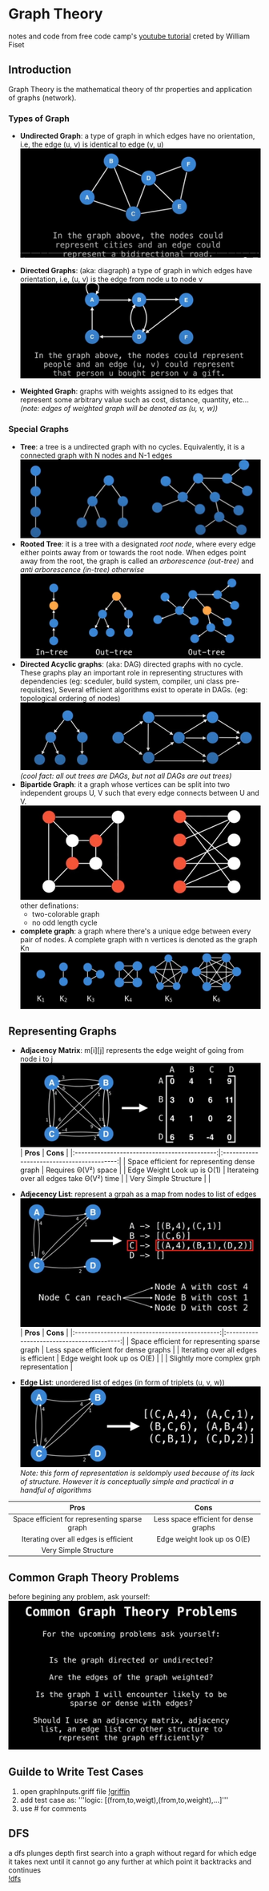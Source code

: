 # Graph Theory

notes and code from free code camp's
[youtube tutorial](https://www.youtube.com/watch?v=09_LlHjoEiY)
creted by William Fiset  

## Introduction

Graph Theory is the mathematical theory of thr properties and application of graphs (network).  

### Types of Graph

- **Undirected Graph**: a type of graph in which edges have no orientation, i.e, the edge (u, v) is identical to
edge (v, u)
![undirected graph](https://github.com/akankshaSha/GraphTheoryAlgo/blob/main/Images/undirected%20graph.jpg?raw=true)
- **Directed Graphs**: (aka: diagraph) a type of graph in which edges have orientation, i.e, (u, v) is the edge from node u to node v
![directed graph](https://github.com/akankshaSha/GraphTheoryAlgo/blob/main/Images/directed%20graph.jpg?raw=true)

- **Weighted Graph**: graphs with weights assigned to its edges that represent some arbitrary value such as cost, distance, quantity, etc...  
*(note: edges of weighted graph will be denoted as (u, v, w))*

### Special Graphs

- **Tree**: a tree is a undirected graph with no cycles. Equivalently, it is a connected graph with N nodes and N-1 edges
![tree](https://github.com/akankshaSha/GraphTheoryAlgo/blob/main/Images/tree.jpg?raw=true)
- **Rooted Tree**: it is a tree with a designated *root node*, where every edge either points away from or towards the root node. When edges point away from the root, the graph is called an *arborescence (out-tree)* and *anti arborescence (in-tree) otherwise*
![rootes tree](https://github.com/akankshaSha/GraphTheoryAlgo/blob/main/Images/rooted%20trees.jpg?raw=true)
- **Directed Acyclic graphs**: (aka: DAG) directed graphs with no cycle. These graphs play an important role in representing structures with dependencies (eg: sceduler, build system, compiler, uni class pre-requisites), Several efficient algorithms exist to operate in DAGs. (eg: topological ordering of nodes)
![DAG](https://github.com/akankshaSha/GraphTheoryAlgo/blob/main/Images/DAG.jpg?raw=true)
*(cool fact: all out trees are DAGs, but not all DAGs are out trees)*
- **Bipartide Graph**: it a graph whose vertices can be split into two independent groups U, V such that every edge connects between U and V.
![Bipartide](https://github.com/akankshaSha/GraphTheoryAlgo/blob/main/Images/bipartide%20graphs.jpg?raw=true)  
other definations:
  - two-colorable graph
  - no odd length cycle
- **complete graph**: a graph where there's a unique edge between every pair of nodes. A complete graph with n vertices is denoted as the graph Kn
![k6](https://github.com/akankshaSha/GraphTheoryAlgo/blob/main/Images/complete%20graph.jpg?raw=true)

## Representing Graphs

- **Adjacency Matrix**: m[i][j] represents the edge weight of going from node i to j
![adj mat](https://github.com/akankshaSha/GraphTheoryAlgo/blob/main/Images/adjecency%20matrix.jpg?raw=true) 
|                   **Pros**                   |                  **Cons**                 |
|:--------------------------------------------:|:-----------------------------------------:|
| Space efficient for representing dense graph | Requires Θ(V²) space                      |
| Edge Weight Look up is O(1)                  | Iterateing over all edges take Θ(V²) time |
| Very Simple Structure                        |                                           |

- **Adjecency List**: represent a grpah as a map from nodes to list of edges
![adj lst](https://github.com/akankshaSha/GraphTheoryAlgo/blob/main/Images/adjecencey%20list.jpg?raw=true)
|                    **Pros**                   |                  **Cons**                 |
|:---------------------------------------------:|:-----------------------------------------:|
| Space efficient for representing sparse graph | Less space efficient for dense graphs     |
| Iterating over all edges is efficient         | Edge weight look up os O(E)               |
|                                               | Slightly more complex grph representation |

- **Edge List**: unordered list of edges (in form of triplets (u, v, w))
![edge lst](https://github.com/akankshaSha/GraphTheoryAlgo/blob/main/Images/Edge%20List.jpg?raw=true)  
*Note: this form of representation is seldomply used because of its lack of structure. However it is conceptually simple and practical in a handful of algorithms*  

|                    **Pros**                   |                **Cons**               |
|:---------------------------------------------:|:-------------------------------------:|
| Space efficient for representing sparse graph | Less space efficient for dense graphs |
| Iterating over all edges is efficient         | Edge weight look up os O(E)           |
| Very Simple Structure                         |                                       |

## Common Graph Theory Problems

before begining any problem, ask yourself:
![questions](https://github.com/akankshaSha/GraphTheoryAlgo/blob/main/Images/stating%20a%20problem.jpg?raw=true)

## Guilde to Write Test Cases

1. open graphInputs.griff file [!griffin](https://c.tenor.com/abslSZsXIa8AAAAC/bh187-family-guy.gif)
2. add test case as: '''logic: [(from,to,weigt),(from,to,weight),...]'''
3. use \# for comments

## DFS

a dfs plunges depth first search into a graph without regard for which edge it takes next until it cannot go any further at which point it backtracks and continues  
[!dfs](https://www3.cs.stonybrook.edu/~skiena/combinatorica/animations/anim/dfs.gif)